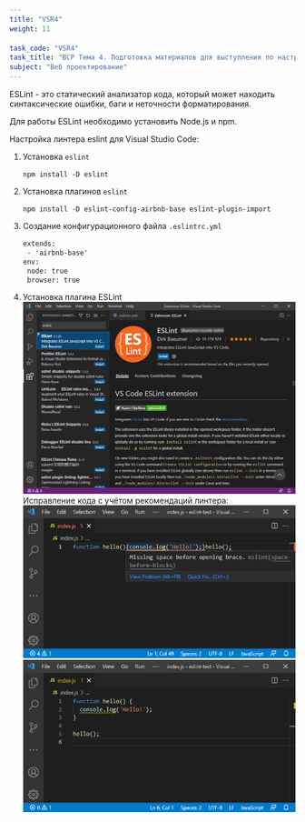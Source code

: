 ```yaml
---
title: "VSR4"
weight: 11

task_code: "VSR4"
task_title: "ВСР Тема 4. Подготовка материалов для выступления по настройке линтера кода"
subject: "Веб проектирование"
---
```


ESLint - это статический анализатор кода, который может находить синтаксические ошибки, баги и неточности форматирования.

Для работы ESLint необходимо установить Node.js и npm.

Настройка линтера eslint для Visual Studio Code:

1. Установка `eslint`
   
   ```
   npm install -D eslint
   ```

2. Установка плагинов `eslint`
   
   ```
   npm install -D eslint-config-airbnb-base eslint-plugin-import
   ```

3. Создание конфигурационного файла `.eslintrc.yml`
   
   ```
   extends:
    - 'airbnb-base'
   env:
    node: true
    browser: true
   ```

4. Установка плагина ESLint  
   ![Установка плагина ESLint](/web/webp/vsr/images/task-4-1.png)  
   Исправление кода с учётом рекомендаций линтера:  
   ![Исправление кода с учётом рекомендаций линтера](/web/webp/vsr/images/task-4-2.png)  
   ![Исправление кода с учётом рекомендаций линтера](/web/webp/vsr/images/task-4-3.png)  